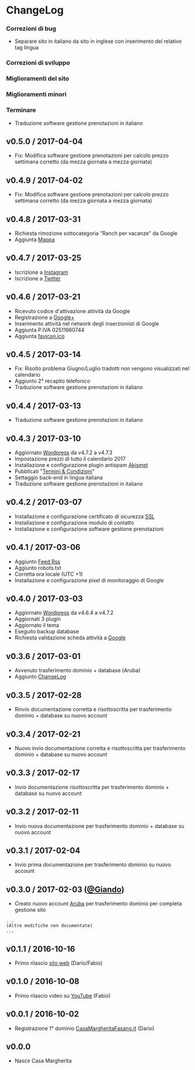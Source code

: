 # ChangeLog

### Correzioni di bug

  * Separare sito in italiano da sito in inglese con inserimento del relativo tag lingua

### Correzioni di sviluppo

### Miglioramenti del sito

### Miglioramenti minori

### Terminare

  * Traduzione software gestione prenotazioni in italiano

## v0.5.0 / 2017-04-04

  * Fix: Modifica software gestione prenotazioni per calcolo prezzo settimana corretto (da mezza giornata a mezza giornata)

## v0.4.9 / 2017-04-02

  * Fix: Modifica software gestione prenotazioni per calcolo prezzo settimana corretto (da mezza giornata a mezza giornata)

## v0.4.8 / 2017-03-31

  * Richiesta rimozione sottocategoria "Ranch per vacanze" da Google
  * Aggiunta [Mappa](https://goo.gl/maps/4czT1f5KEN52)

## v0.4.7 / 2017-03-25

  * Iscrizione a [Instagram](https://www.instagram.com/CasaMargheritaF)
  * Iscrizione a [Twitter](https://twitter.com/CasaMargheritaF)

## v0.4.6 / 2017-03-21

  * Ricevuto codice d'attivazione attività da Google
  * Registrazione a [Google+](https://plus.google.com/115675393379545634810)
  * Inserimento attività nel network degli inserzionisti di Google
  * Aggiunta P.IVA 02511660744
  * Aggiunta [favicon.ico](https://www.casamargheritafasano.it/favicon.ico)

## v0.4.5 / 2017-03-14

  * Fix: Risolto problema Giugno/Luglio tradotti non vengono visualizzati nel calendario
  * Aggiunto 2° recapito telefonico
  * Traduzione software gestione prenotazioni in italiano

## v0.4.4 / 2017-03-13

  * Traduzione software gestione prenotazioni in italiano

## v0.4.3 / 2017-03-10

  * Aggiornato [Wordpress](http://wordpress.org) da v4.7.2 a v4.7.3
  * Impostazione prezzi di tutto il calendario 2017
  * Installazione e configurazione plugin antispam [Akismet](https://akismet.com)
  * Pubblicati "[Termini & Condizioni](https://www.casamargheritafasano.it/prenotazioni/termini-condizioni/)"
  * Settaggio back-end in lingua italiana
  * Traduzione software gestione prenotazioni in italiano

## v0.4.2 / 2017-03-07

  * Installazione e configurazione certificato di sicurezza [SSL](https://www.casamargheritafasano.it)
  * Installazione e configurazione modulo di contatto
  * Installazione e configurazione software gestione prenotazioni

## v0.4.1 / 2017-03-06

  * Aggiunto [Feed Rss](https://www.casamargheritafasano.it/feed/rss)
  * Aggiunto robots.txt
  * Corretta ora locale (UTC +1)
  * Installazione e configurazione pixel di monitoraggio di Google

## v0.4.0 / 2017-03-03

  * Aggiornato [Wordpress](http://wordpress.org) da v4.6.4 a v4.7.2
  * Aggiornati 3 plugin
  * Aggiornato il tema
  * Eseguito backup database
  * Richiesta validazione scheda attività a [Google](https://www.google.it)

## v0.3.6 / 2017-03-01

  * Avvenuto trasferimento dominio + database (Aruba)
  * Aggiunto [ChangeLog](/README.md)

## v0.3.5 / 2017-02-28

  * Rinvio documentazione corretta e risottoscritta per trasferimento dominio + database su nuovo account

## v0.3.4 / 2017-02-21

  * Nuovo invio documentazione corretta e risottoscritta per trasferimento dominio + database su nuovo account

## v0.3.3 / 2017-02-17

  * Invio documentazione risottoscritta per trasferimento dominio + database su nuovo account

## v0.3.2 / 2017-02-11

  * Invio nuova documentazione per trasferimento dominio + database su nuovo account

## v0.3.1 / 2017-02-04

  * Invio prima documentazione per trasferimento dominio su nuovo account

## v0.3.0 / 2017-02-03 ([@Giando](https://GitHub.com/Giando))

  * Creato nuovo account [Aruba](http://www.aruba.it) per trasferimento dominio per completa gestione sito

```
...
(Altre modifiche non documentate)
...
```

## v0.1.1 / 2016-10-16

  * Primo rilascio [sito web](http://www.CasaMargheritaFasano.it) (Dario/Fabio)

## v0.1.0 / 2016-10-08

  * Primo rilascio video su [YouTube](https://youtu.be/ZbGqc4U3tWs) (Fabio)

## v0.0.1 / 2016-10-02

  * Registrazione 1° dominio [CasaMargheritaFasano.it](http://www.CasaMargheritaFasano.it) (Dario)

## v0.0.0

  * Nasce Casa Margherita
